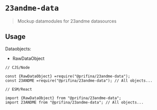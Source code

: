 # `23andme-data`

> Mockup datamodules for 23andme datasources

## Usage

Dataobjects:

- RawDataObject

```
// CJS/Node

const {RawDataObject} =require("@prifina/23andme-data");
const 23ANDME =require("@prifina/23andme-data"); // All objects...

```

```
// ESM/React

import {RawDataObject} from "@prifina/23andme-data";
import 23ANDME from "@prifina/23andme-data"; // All objects...

```
